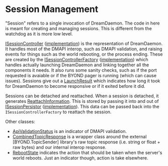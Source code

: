 # Session Management

"Session" refers to a single invocation of DreamDaemon. The code in here is meant for creating and managing sessions. This is different from the watchdog as it is more low level.

[ISessionController](./ISessionController.cs) ([implementation](SessionController.cs)) is the representation of DreamDaemon. It handles most of the DMAPI interop, such as DMAPI validation, and raising events for things such as the world rebooting, or the process ending. These are created by the [ISessionControllerFactory](./ISessionControllerFactory.cs) ([implementation](./SessionControllerFactory.cs)) which handles actually launching DreamDaemon and linking together all the components it needs. It also runs some sanity checks, such as if the port requested is avaiable or if the BYOND pager is running (which can cause issues). Sessions give out a [LaunchResult](./LaunchResult.cs) which indicates how long it took for DreamDaemon to become responsive or if it exited before it did.

Sessions can be detached and reattached. When a session is detached, it generates [ReattachInformation](./ReattachInformation.cs). This is stored by passing it into and out of [ISessionPersistor](./ISessionPersistor.cs) ([implementation](./SessionPersistor.cs)). This data can be passed back into the `ISessionControllerFactory` to reattach the session.

Other classes:

- [ApiValidationStatus](./ApiValidationStatus.cs) is an indicator of DMAPI validation.
- [CombinedTopicResponse](./CombinedTopicResponse.cs) is a wrapper class around the external [BYOND.TopicSender] library's raw topic response (i.e. string or float + raw bytes) and our internal interop response.
- [RebootState](./RebootState.cs) indicates the action that should be taken when the server's world reboots. Just an indicator though, action is take elsewhere.
